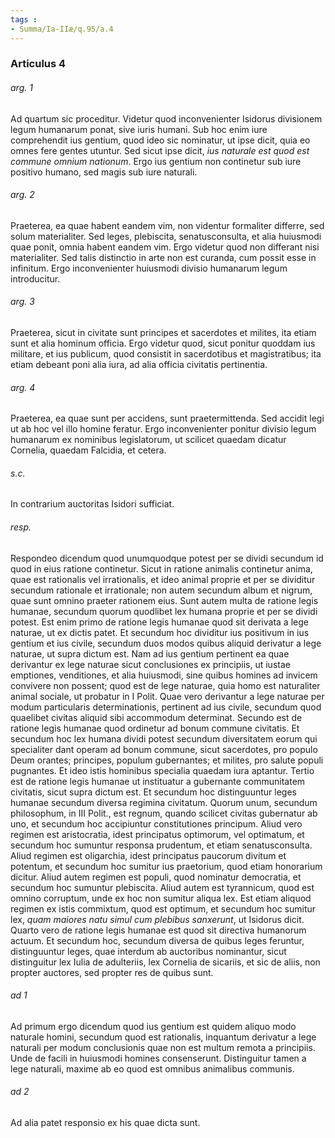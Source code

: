 ```yaml
---
tags : 
- Summa/Ia-IIæ/q.95/a.4
---
```


### Articulus 4

###### arg. 1
Ad quartum sic proceditur. Videtur quod inconvenienter Isidorus divisionem legum humanarum ponat, sive iuris humani. Sub hoc enim iure comprehendit ius gentium, quod ideo sic nominatur, ut ipse dicit, quia eo omnes fere gentes utuntur. Sed sicut ipse dicit, *ius naturale est quod est commune omnium nationum*. Ergo ius gentium non continetur sub iure positivo humano, sed magis sub iure naturali.

###### arg. 2
Praeterea, ea quae habent eandem vim, non videntur formaliter differre, sed solum materialiter. Sed leges, plebiscita, senatusconsulta, et alia huiusmodi quae ponit, omnia habent eandem vim. Ergo videtur quod non differant nisi materialiter. Sed talis distinctio in arte non est curanda, cum possit esse in infinitum. Ergo inconvenienter huiusmodi divisio humanarum legum introducitur.

###### arg. 3
Praeterea, sicut in civitate sunt principes et sacerdotes et milites, ita etiam sunt et alia hominum officia. Ergo videtur quod, sicut ponitur quoddam ius militare, et ius publicum, quod consistit in sacerdotibus et magistratibus; ita etiam debeant poni alia iura, ad alia officia civitatis pertinentia.

###### arg. 4
Praeterea, ea quae sunt per accidens, sunt praetermittenda. Sed accidit legi ut ab hoc vel illo homine feratur. Ergo inconvenienter ponitur divisio legum humanarum ex nominibus legislatorum, ut scilicet quaedam dicatur Cornelia, quaedam Falcidia, et cetera.

###### s.c.
In contrarium auctoritas Isidori sufficiat.

###### resp.
Respondeo dicendum quod unumquodque potest per se dividi secundum id quod in eius ratione continetur. Sicut in ratione animalis continetur anima, quae est rationalis vel irrationalis, et ideo animal proprie et per se dividitur secundum rationale et irrationale; non autem secundum album et nigrum, quae sunt omnino praeter rationem eius. Sunt autem multa de ratione legis humanae, secundum quorum quodlibet lex humana proprie et per se dividi potest. Est enim primo de ratione legis humanae quod sit derivata a lege naturae, ut ex dictis patet. Et secundum hoc dividitur ius positivum in ius gentium et ius civile, secundum duos modos quibus aliquid derivatur a lege naturae, ut supra dictum est. Nam ad ius gentium pertinent ea quae derivantur ex lege naturae sicut conclusiones ex principiis, ut iustae emptiones, venditiones, et alia huiusmodi, sine quibus homines ad invicem convivere non possent; quod est de lege naturae, quia homo est naturaliter animal sociale, ut probatur in I Polit. Quae vero derivantur a lege naturae per modum particularis determinationis, pertinent ad ius civile, secundum quod quaelibet civitas aliquid sibi accommodum determinat. Secundo est de ratione legis humanae quod ordinetur ad bonum commune civitatis. Et secundum hoc lex humana dividi potest secundum diversitatem eorum qui specialiter dant operam ad bonum commune, sicut sacerdotes, pro populo Deum orantes; principes, populum gubernantes; et milites, pro salute populi pugnantes. Et ideo istis hominibus specialia quaedam iura aptantur. Tertio est de ratione legis humanae ut instituatur a gubernante communitatem civitatis, sicut supra dictum est. Et secundum hoc distinguuntur leges humanae secundum diversa regimina civitatum. Quorum unum, secundum philosophum, in III Polit., est regnum, quando scilicet civitas gubernatur ab uno, et secundum hoc accipiuntur constitutiones principum. Aliud vero regimen est aristocratia, idest principatus optimorum, vel optimatum, et secundum hoc sumuntur responsa prudentum, et etiam senatusconsulta. Aliud regimen est oligarchia, idest principatus paucorum divitum et potentum, et secundum hoc sumitur ius praetorium, quod etiam honorarium dicitur. Aliud autem regimen est populi, quod nominatur democratia, et secundum hoc sumuntur plebiscita. Aliud autem est tyrannicum, quod est omnino corruptum, unde ex hoc non sumitur aliqua lex. Est etiam aliquod regimen ex istis commixtum, quod est optimum, et secundum hoc sumitur lex, *quam maiores natu simul cum plebibus sanxerunt*, ut Isidorus dicit. Quarto vero de ratione legis humanae est quod sit directiva humanorum actuum. Et secundum hoc, secundum diversa de quibus leges feruntur, distinguuntur leges, quae interdum ab auctoribus nominantur, sicut distinguitur lex Iulia de adulteriis, lex Cornelia de sicariis, et sic de aliis, non propter auctores, sed propter res de quibus sunt.

###### ad 1
Ad primum ergo dicendum quod ius gentium est quidem aliquo modo naturale homini, secundum quod est rationalis, inquantum derivatur a lege naturali per modum conclusionis quae non est multum remota a principiis. Unde de facili in huiusmodi homines consenserunt. Distinguitur tamen a lege naturali, maxime ab eo quod est omnibus animalibus communis.

###### ad 2
Ad alia patet responsio ex his quae dicta sunt.

